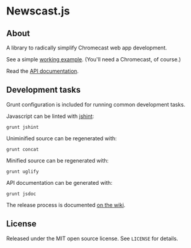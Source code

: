 # Newscast.js

## About

A library to radically simplify Chromecast web app development.

See a simple [working example](http://apps.npr.org/newscast/examples/simple/). (You'll need a Chromecast, of course.)

Read the [API documentation](http://apps.npr.org/newscast/api/).

## Development tasks

Grunt configuration is included for running common development tasks.

Javascript can be linted with [jshint](http://jshint.com/):

```
grunt jshint
```

Uniminified source can be regenerated with:

```
grunt concat
```

Minified source can be regenerated with:

```
grunt uglify
```

API documentation can be generated with:

```
grunt jsdoc
```

The release process is documented [on the wiki](https://github.com/nprapps/newscast.js/wiki/Release-Process).

## License

Released under the MIT open source license. See `LICENSE` for details.

